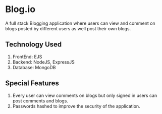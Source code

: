 # Blog.io
A full stack Blogging application where users can view and comment on blogs posted by different users as well post their own blogs.

## Technology Used
1) FrontEnd: EJS
2) Backend: NodeJS, ExpressJS
3) Database: MongoDB

## Special Features
1) Every user can view comments on blogs but only signed in users can post comments and blogs.
2) Passwords hashed to improve the security of the application.
 
